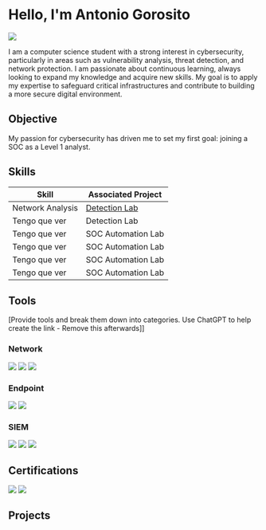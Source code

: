 # Hello, I'm Antonio Gorosito
<a href="https://www.linkedin.com/in/antonio-gorosito-tost-7a4091258"><img src="https://img.shields.io/badge/-LinkedIn-0072b1?&style=for-the-badge&logo=linkedin&logoColor=white" /></a>

I am a computer science student with a strong interest in cybersecurity, particularly in areas such as vulnerability analysis, threat detection, and network protection. I am passionate about continuous learning, always looking to expand my knowledge and acquire new skills. My goal is to apply my expertise to safeguard critical infrastructures and contribute to building a more secure digital environment.
## Objective
My passion for cybersecurity has driven me to set my first goal: joining a SOC as a Level 1 analyst.

## Skills

| Skill                                         | Associated Project         |
|-----------------------------------------------|----------------------------|
|Network Analysis  | <a href="https://github.com/AntonioGorosito/ZEEK-exercises-Anomalous-DNS-/blob/main/README.md">Detection Lab</a>|
| Tengo que ver |Detection Lab</a>|
| Tengo que ver        | SOC Automation Lab|
|Tengo que ver  | SOC Automation Lab|
|Tengo que ver              | SOC Automation Lab|
| Tengo que ver | SOC Automation Lab|

## Tools
[Provide tools and break them down into categories. Use ChatGPT to help create the link - Remove this afterwards]]

### Network
<div>
    <img src="https://img.shields.io/badge/-Wireshark-1679A7?&style=for-the-badge&logo=Wireshark&logoColor=white" />
    <img src="https://img.shields.io/badge/-Suricata-EF3B2D?&style=for-the-badge&logo=Suricata&logoColor=white" />
    <img src="https://img.shields.io/badge/-Zeek-777BB4?&style=for-the-badge&logo=Zeek&logoColor=white" />
</div>

### Endpoint
<div>
    <img src="https://img.shields.io/badge/-Microsoft_Defender_for_Endpoint-00A4EF?&style=for-the-badge&logo=Microsoft&logoColor=white" />
    <img src="https://img.shields.io/badge/-Velociraptor-4B275F?&style=for-the-badge&logo=Velociraptor&logoColor=white" />
</div>

### SIEM
<div>
    <img src="https://img.shields.io/badge/-Microsoft_Sentinel-0078D4?&style=for-the-badge&logo=Microsoft&logoColor=white" />
    <img src="https://img.shields.io/badge/-Splunk-000000?&style=for-the-badge&logo=Splunk&logoColor=white" />
    <img src="https://img.shields.io/badge/-Elastic-005571?&style=for-the-badge&logo=Elastic&logoColor=white" />
</div>

## Certifications

<div>
<a href="https://www.credly.com/badges/4e394fec-99ce-48b8-886a-3916a6ef6e41/linked_in_profile"><img src="https://img.shields.io/badge/-Google%20Cybersecurity%20Certificate-4285F4?style=for-the-badge&logo=Google&logoColor=white" /></a>
 <a href="https://coursera.org/share/6ef0ce50c09d085ed67594ab43405f50"><img src="https://img.shields.io/badge/-Infosec%20Cyber%20Threat%20Hunting-3A6E9B?style=for-the-badge&logo=Infosec&logoColor=white" /></a>   
</div>

## Projects

